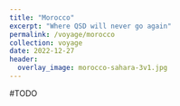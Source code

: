 ```yaml
---
title: "Morocco"
excerpt: "Where QSD will never go again"
permalink: /voyage/morocco
collection: voyage
date: 2022-12-27
header:
  overlay_image: morocco-sahara-3v1.jpg
---
```


#TODO